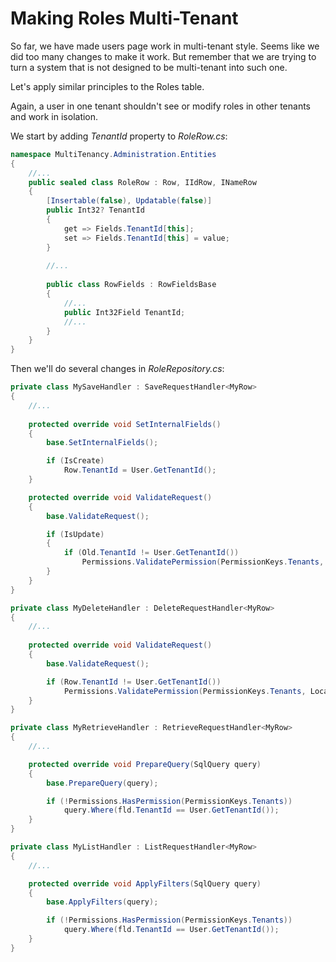 # Making Roles Multi-Tenant

So far, we have made users page work in multi-tenant style. Seems like we did too many changes to make it work. But remember that we are trying to turn a system that is not designed to be multi-tenant into such one.

Let's apply similar principles to the Roles table.

Again, a user in one tenant shouldn't see or modify roles in other tenants and work in isolation.

We start by adding *TenantId* property to *RoleRow.cs*:

```csharp
namespace MultiTenancy.Administration.Entities
{
    //...
    public sealed class RoleRow : Row, IIdRow, INameRow
    {
        [Insertable(false), Updatable(false)]
        public Int32? TenantId
        {
            get => Fields.TenantId[this];
            set => Fields.TenantId[this] = value;
        }
        
        //...
        
        public class RowFields : RowFieldsBase
        {
            //...
            public Int32Field TenantId;
            //...
        }
    }
}
```

Then we'll do several changes in *RoleRepository.cs*:

```csharp
private class MySaveHandler : SaveRequestHandler<MyRow>
{
    //...
    
    protected override void SetInternalFields()
    {
        base.SetInternalFields();

        if (IsCreate)
            Row.TenantId = User.GetTenantId();
    }

    protected override void ValidateRequest()
    {
        base.ValidateRequest();

        if (IsUpdate)
        {
            if (Old.TenantId != User.GetTenantId())
                Permissions.ValidatePermission(PermissionKeys.Tenants, Localizer);
        }
    }
}

private class MyDeleteHandler : DeleteRequestHandler<MyRow>
{
    //...
    
    protected override void ValidateRequest()
    {
        base.ValidateRequest();

        if (Row.TenantId != User.GetTenantId())
            Permissions.ValidatePermission(PermissionKeys.Tenants, Localizer);
    }
}

private class MyRetrieveHandler : RetrieveRequestHandler<MyRow>
{
    //...

    protected override void PrepareQuery(SqlQuery query)
    {
        base.PrepareQuery(query);

        if (!Permissions.HasPermission(PermissionKeys.Tenants))
            query.Where(fld.TenantId == User.GetTenantId());
    }
}

private class MyListHandler : ListRequestHandler<MyRow>
{
    //...

    protected override void ApplyFilters(SqlQuery query)
    {
        base.ApplyFilters(query);

        if (!Permissions.HasPermission(PermissionKeys.Tenants))
            query.Where(fld.TenantId == User.GetTenantId());
    }
}
```

